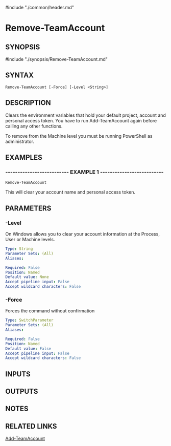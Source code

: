 #include "./common/header.md"

# Remove-TeamAccount

## SYNOPSIS
#include "./synopsis/Remove-TeamAccount.md"

## SYNTAX

```
Remove-TeamAccount [-Force] [-Level <String>]
```

## DESCRIPTION
Clears the environment variables that hold your default project, account and personal access token.
You have to run Add-TeamAccount again before calling any other functions.

To remove from the Machine level you must be running PowerShell as administrator.

## EXAMPLES

### -------------------------- EXAMPLE 1 --------------------------
```
Remove-TeamAccount
```

This will clear your account name and personal access token.

## PARAMETERS

### -Level
On Windows allows you to clear your account information at the Process, User or Machine levels.

```yaml
Type: String
Parameter Sets: (All)
Aliases: 

Required: False
Position: Named
Default value: None
Accept pipeline input: False
Accept wildcard characters: False
```

### -Force
Forces the command without confirmation

```yaml
Type: SwitchParameter
Parameter Sets: (All)
Aliases: 

Required: False
Position: Named
Default value: False
Accept pipeline input: False
Accept wildcard characters: False
```

## INPUTS

## OUTPUTS

## NOTES

## RELATED LINKS

[Add-TeamAccount](Add-TeamAccount.md)

